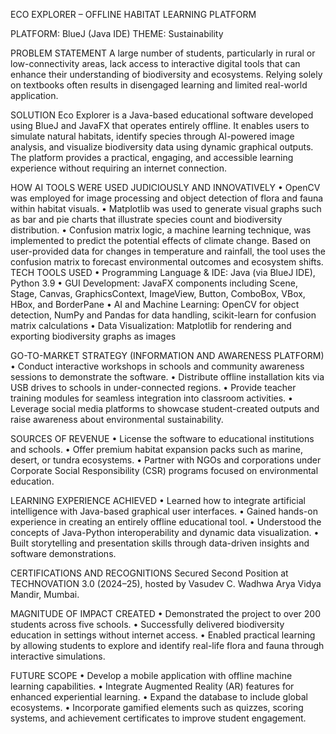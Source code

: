 ECO EXPLORER – OFFLINE HABITAT LEARNING PLATFORM

PLATFORM: BlueJ (Java IDE)
THEME: Sustainability

PROBLEM STATEMENT
A large number of students, particularly in rural or low-connectivity areas, lack access to interactive digital tools that can enhance their understanding of biodiversity and ecosystems. Relying solely on textbooks often results in disengaged learning and limited real-world application.

SOLUTION
Eco Explorer is a Java-based educational software developed using BlueJ and JavaFX that operates entirely offline. It enables users to simulate natural habitats, identify species through AI-powered image analysis, and visualize biodiversity data using dynamic graphical outputs. The platform provides a practical, engaging, and accessible learning experience without requiring an internet connection.

HOW AI TOOLS WERE USED JUDICIOUSLY AND INNOVATIVELY
• OpenCV was employed for image processing and object detection of flora and fauna within habitat visuals.
• Matplotlib was used to generate visual graphs such as bar and pie charts that illustrate species count and biodiversity distribution.
• Confusion matrix logic, a machine learning technique, was implemented to predict the potential effects of climate change. Based on user-provided data for changes in temperature and rainfall, the tool uses the confusion matrix to forecast environmental outcomes and ecosystem shifts.
TECH TOOLS USED
• Programming Language & IDE: Java (via BlueJ IDE), Python 3.9
• GUI Development: JavaFX components including Scene, Stage, Canvas, GraphicsContext, ImageView, Button, ComboBox, VBox, HBox, and BorderPane
• AI and Machine Learning: OpenCV for object detection, NumPy and Pandas for data handling, scikit-learn for confusion matrix calculations
• Data Visualization: Matplotlib for rendering and exporting biodiversity graphs as images

GO-TO-MARKET STRATEGY (INFORMATION AND AWARENESS PLATFORM)
• Conduct interactive workshops in schools and community awareness sessions to demonstrate the software.
• Distribute offline installation kits via USB drives to schools in under-connected regions.
• Provide teacher training modules for seamless integration into classroom activities.
• Leverage social media platforms to showcase student-created outputs and raise awareness about environmental sustainability.

SOURCES OF REVENUE
• License the software to educational institutions and schools.
• Offer premium habitat expansion packs such as marine, desert, or tundra ecosystems.
• Partner with NGOs and corporations under Corporate Social Responsibility (CSR) programs focused on environmental education.

LEARNING EXPERIENCE ACHIEVED
• Learned how to integrate artificial intelligence with Java-based graphical user interfaces.
• Gained hands-on experience in creating an entirely offline educational tool.
• Understood the concepts of Java-Python interoperability and dynamic data visualization.
• Built storytelling and presentation skills through data-driven insights and software demonstrations.

CERTIFICATIONS AND RECOGNITIONS
Secured Second Position at TECHNOVATION 3.0 (2024–25), hosted by Vasudev C. Wadhwa Arya Vidya Mandir, Mumbai.

MAGNITUDE OF IMPACT CREATED
• Demonstrated the project to over 200 students across five schools.
• Successfully delivered biodiversity education in settings without internet access.
• Enabled practical learning by allowing students to explore and identify real-life flora and fauna through interactive simulations.

FUTURE SCOPE
• Develop a mobile application with offline machine learning capabilities.
• Integrate Augmented Reality (AR) features for enhanced experiential learning.
• Expand the database to include global ecosystems.
• Incorporate gamified elements such as quizzes, scoring systems, and achievement certificates to improve student engagement.
